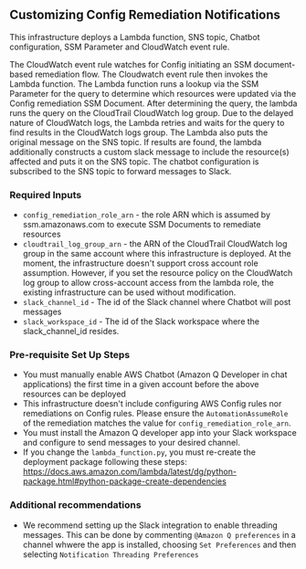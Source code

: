 ## Customizing Config Remediation Notifications
This infrastructure deploys a Lambda function, SNS topic, Chatbot configuration, SSM Parameter and CloudWatch event rule. 

The CloudWatch event rule watches for Config initiating an SSM document-based remediation flow. The Cloudwatch event rule then invokes the Lambda function. The Lambda function runs a lookup via the SSM Parameter for the query to determine which resources were updated via the Config remediation SSM Document. After determining the query, the lambda runs the query on the CloudTrail CloudWatch log group. Due to the delayed nature of CloudWatch logs, the Lambda retries and waits for the query to find results in the CloudWatch logs group. The Lambda also puts the original message on the SNS topic. If results are found, the lambda additionally constructs a custom slack message to include the resource(s) affected and puts it on the SNS topic. The chatbot configuration is subscribed to the SNS topic to forward messages to Slack. 

### Required Inputs
- `config_remediation_role_arn` - the role ARN which is assumed by ssm.amazonaws.com to execute SSM Documents to remediate resources
- `cloudtrail_log_group_arn` - the ARN of the CloudTrail CloudWatch log group in the same account where this infrastructure is deployed. At the moment, the infrastructure doesn't support cross account role assumption. However, if you set the resource policy on the CloudWatch log group to allow cross-account access from the lambda role, the existing infrastructure can be used without modification.
- `slack_channel_id` - The id of the Slack channel where Chatbot will post messages
- `slack_workspace_id` - The id of the Slack workspace where the slack_channel_id resides.

### Pre-requisite Set Up Steps
- You must manually enable AWS Chatbot (Amazon Q Developer in chat applications) the first time in a given account before the above resources can be deployed
- This infrastructure doesn't include configuring AWS Config rules nor remediations on Config rules. Please ensure the `AutomationAssumeRole` of the remediation matches the value for `config_remediation_role_arn`.
- You must install the Amazon Q developer app into your Slack workspace and configure to send messages to your desired channel.
- If you change the `lambda_function.py`, you must re-create the deployment package following these steps: https://docs.aws.amazon.com/lambda/latest/dg/python-package.html#python-package-create-dependencies

### Additional recommendations
- We recommend setting up the Slack integration to enable threading messages. This can be done by commenting `@Amazon Q preferences` in a channel whwere the app is installed, choosing `Set Preferences` and then selecting `Notification Threading Preferences` 